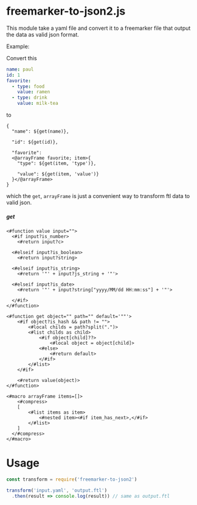 # freemarker-to-json2.js

This module take a yaml file and convert it to a freemarker file that output the data as valid json format.

Example: 

Convert this
```yaml
name: paul
id: 1
favorite: 
  - type: food
    value: ramen
  - type: drink
    value: milk-tea
```

to
```ftl
{
  "name": ${get(name)},
  
  "id": ${get(id)},
  
  "favorite": 
  <@arrayFrame favorite; item>{
    "type": ${get(item, 'type')},

    "value": ${get(item, 'value')}
  }</@arrayFrame>
}
```

which the `get`, `arrayFrame` is just a convenient way to transform ftl data to valid json.

##### get
```ftl
<#function value input="">
  <#if input?is_number>
    <#return input?c>

  <#elseif input?is_boolean>
    <#return input?string>

  <#elseif input?is_string>
    <#return '"' + input?js_string + '"'>

  <#elseif input?is_date>
    <#return '"' + input?string["yyyy/MM/dd HH:mm:ss"] + '"'>

  </#if>
</#function>

<#function get object="" path="" default='""'>
    <#if object?is_hash && path != "">
        <#local childs = path?split(".")>
        <#list childs as child>
            <#if object[child]??>
                <#local object = object[child]>
            <#else>
                <#return default>
            </#if>
        </#list>
    </#if>

    <#return value(object)>
</#function>

<#macro arrayFrame items=[]>
    <#compress>
    [
        <#list items as item>
            <#nested item><#if item_has_next>,</#if>
        </#list>
    ]
  </#compress>
</#macro>
```

# Usage

```js
const transform = require('freemarker-to-json2')

transform('input.yaml', 'output.ftl')
  .then(result => console.log(result)) // same as output.ftl
```